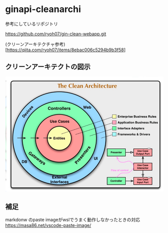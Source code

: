 # ginapi-cleanarchi


参考にしているリポジトリ

https://github.com/ryoh07/gin-clean-webapp.git

(クリーンアーキテクチャ参考)[https://qiita.com/ryoh07/items/8ebac006c5294b9b3f58]

## クリーンアーキテクトの図示

![](img/2023-10-22-16-11-55.png)



## 補足

markdonw のpaste imageがwslでうまく動作しなかったときの対応
https://masa86.net/vscode-paste-image/